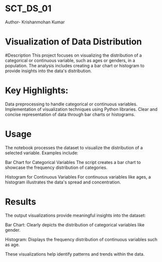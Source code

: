 # SCT_DS_01
Author- Krishanmohan Kumar

# Visualization of Data Distribution
#Description
This project focuses on visualizing the distribution of a categorical or continuous variable, such as ages or genders, in a population. The analysis includes creating a bar chart or histogram to provide insights into the data's distribution.

# Key Highlights:

Data preprocessing to handle categorical or continuous variables.
Implementation of visualization techniques using Python libraries.
Clear and concise representation of data through bar charts or histograms.

# Usage
The notebook processes the dataset to visualize the distribution of a selected variable. Examples include:

Bar Chart for Categorical Variables The script creates a bar chart to showcase the frequency distribution of categories.

Histogram for Continuous Variables For continuous variables like ages, a histogram illustrates the data's spread and concentration.

# Results
The output visualizations provide meaningful insights into the dataset:

Bar Chart: Clearly depicts the distribution of categorical variables like gender.

Histogram: Displays the frequency distribution of continuous variables such as age.

These visualizations help identify patterns and trends within the data.
